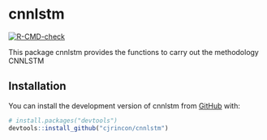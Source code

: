 
<!-- README.md is generated from README.Rmd. Please edit that file -->

# cnnlstm

<!-- badges: start -->

[![R-CMD-check](https://github.com/cjrincon/cnnlstm/actions/workflows/R-CMD-check.yaml/badge.svg)](https://github.com/cjrincon/cnnlstm/actions/workflows/R-CMD-check.yaml)
<!-- badges: end -->

This package cnnlstm provides the functions to carry out the methodology
CNNLSTM

## Installation

You can install the development version of cnnlstm from
[GitHub](https://github.com/) with:

``` r
# install.packages("devtools")
devtools::install_github("cjrincon/cnnlstm")
```
